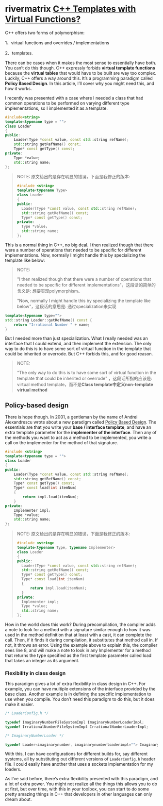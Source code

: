 # rivermatrix [C++ Templates with Virtual Functions?](https://rivermatrix.com/soft-eng/cpp/2014/10/27/c-templates-with-virtual-functions/)

C++ offers two forms of polymorphism: 

1、virtual functions and overrides / implementations

2、templates. 

There can be cases when it makes the most sense to essentially have both. You can’t do this though.  C++ expressly forbids **virtual template functions** because the **virtual tables** that would have to be built are way too complex. Luckily, C++ offers a way around this. It’s a programming paradigm called **Policy Based Design**. In this article, I’ll cover why you might need this, and how it works.

I recently was presented with a case where I needed a class that had common operations to be performed on varying different type implementations, so I implemented it as a template.

```C++
#include<string>
template<typename type = "">
class Loader
{
public:
	Loader(Type *const value, const std::string refName);
	std::string getRefName() const;
	Type* const getType() const;
private:
	Type *value;
	std::string name;
};
```



> NOTE: 原文给出的是存在明显的错误，下面是我修正的版本:
>
> ```C++
> #include <string>
> template<typename Type>
> class Loader
> {
> public:
> 	Loader(Type *const value, const std::string refName);
> 	std::string getRefName() const;
> 	Type* const getType() const;
> private:
> 	Type *value;
> 	std::string name;
> };
> 
> ```
>
> 



This is a normal thing in C++, no big deal. I then realized though that there were a number of operations that needed to be specific for different implementations. Now, normally I might handle this by specializing the template like below:

> NOTE: 
>
> "I then realized though that there were a number of operations that needed to be specific for different implementations"，这段话的简单的含义是: 想要实现polymorphism。
>
> "Now, normally I might handle this by specializing the template like below"，这段话的意思是: 通过specialization来实现

```C++
template<typename type="">
std::string Loader::getRefName() const {
    return "Irrational Number " + name;
}
```

But I needed more than just specialization. What I really needed was an interface that I could extend, and then implement the extension. The only way to do this is to have some sort of virtual function in the template that could be inherited or overrode.  But C++ forbids this, and for good reason.

> NOTE: 
>
> "The only way to do this is to have some sort of virtual function in the template that could be inherited or overrode" ，这段话所指的应该是: virtual method template，而不是**Class template中定义non-template virtual method**

## Policy-based design

There is hope though. In 2001, a gentleman by the name of Andrei Alexandrescu wrote about a new paradigm called [Policy Based Design](http://en.wikipedia.org/wiki/Policy-based_design). The essentials are that you write your **base / interface template**, and have an extra template parameter for the **implementer of the interface**. Then any of the methods you want to act as a method to be implemented, you write a call on the implementer for the method of that signature.

```c++
#include <string>
template<typename type = "">
class Loader
{
public:
	Loader(Type *const value, const std::string refName);
	std::string getRefName() const;
	Type* const getType() const;
	Type* const load(int itemNum)
	{
		return impl.load(itemNum);
	}
private:
	Implementer impl;
	Type *value;
	std::string name;
};

```

> NOTE: 原文给出的是存在明显的错误，下面是我修正的版本:
>
> ```C++
> #include <string>
> template<typename Type, typename Implementer>
> class Loader
> {
> public:
> 	Loader(Type *const value, const std::string refName);
> 	std::string getRefName() const;
> 	Type* const getType() const;
> 	Type* const load(int itemNum)
> 	{
> 		return impl.load(itemNum);
> 	}
> private:
> 	Implementer impl;
> 	Type *value;
> 	std::string name;
> };
> 
> ```
>
> 

How in the world does this work? During precompilation, the compiler adds a note to look for a method with a signature similar enough to how it was used in the method definition that at least with a cast, it can complete the call. Then, if it finds it during compilation, it substitutes that method call in. If not, it throws an error. Using the example above to explain this, the compiler sees line 8, and will make a note to look in any Implementer for a method that returns the type specified as the first template parameter called load that takes an integer as its argument.

### Flexibility in class design 

This paradigm gives a lot of extra flexibility in class design in C++. For example, you can have multiple extensions of the interface provided by the base class. Another example is in defining the specific implementation to use when you compile. You don’t need this paradigm to do this, but it does make it easier.

```C++
/* LoaderConfig.h */
 
typedef ImaginaryNumberFileSystemImpl ImaginaryNumberLoaderImpl;
typedef IrrationalNumberFileSystemImpl IrrationalNumberLoaderImpl;
```

```C++
/* ImaginaryNumberLoader */
 
typedef Loader<imaginarynumber, imaginarynumberloaderimpl=""> ImaginaryNumberLoader;
```

With this, I can have configurations for different builds for, say different systems, all by substituting out different versions of `LoaderConfig.h` header file. I could easily have another that uses a sockets implementation for my loaders.

As I’ve said before, there’s extra flexibility presented with this paradigm, and a lot of extra power. You might not realize all the things this allows you to do at first, but over time, with this in your toolbox, you can start to do some pretty amazing things in C++ that developers in other languages can only dream about.